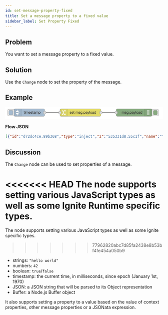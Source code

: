```yaml
---
id: set-message-property-fixed
title: Set a message property to a fixed value
sidebar_label: Set Property Fixed
---
```


## Problem

You want to set a message property to a fixed value.

## Solution

Use the <code class="node">Change</code> node to set the property of the message.

## Example

![](../assets/messages/set-message-property-fixed.png)

<b>Flow JSON</b>
~~~json
[{"id":"d72dc4ce.89b368","type":"inject","z":"535331d8.55c1f","name":"","topic":"","payload":"","payloadType":"date","repeat":"","crontab":"","once":false,"x":140,"y":80,"wires":[["78075f19.e0174"]]},{"id":"78075f19.e0174","type":"change","z":"535331d8.55c1f","name":"","rules":[{"t":"set","p":"payload","pt":"msg","to":"Hello World!","tot":"str"}],"action":"","property":"","from":"","to":"","reg":false,"x":340,"y":80,"wires":[["78dc7c25.b90d54"]]},{"id":"78dc7c25.b90d54","type":"debug","z":"535331d8.55c1f","name":"","active":true,"console":"false","complete":"false","x":550,"y":80,"wires":[]}]
~~~

## Discussion

The <code class="node">Change</code> node can be used to set properties of a message.

<<<<<<< HEAD
The node supports setting various JavaScript types as well as some Ignite Runtime specific types.
=======
The node supports setting various JavaScript types as well as some Ignite specific types.
>>>>>>> 77962820abc7d85fa2438e8b53bf4fe454a050b9

 - strings: `"hello world"`
 - numbers: `42`
 - boolean: `true`/`false`
 - timestamp: the current time, in milliseconds, since epoch (January 1st, 1970)
 - JSON: a JSON string that will be parsed to its Object representation
 - Buffer: a Node.js Buffer object

It also supports setting a property to a value based on the value of context properties,
other message properties or a JSONata expression.
